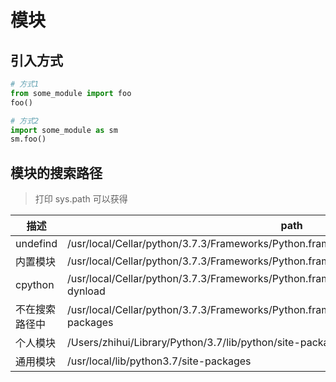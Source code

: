 # 模块

## 引入方式

```python
# 方式1
from some_module import foo
foo()

# 方式2
import some_module as sm
sm.foo()
```

## 模块的搜索路径

> 打印 sys.path 可以获得

| 描述           | path                                                                                                |
| -------------- | --------------------------------------------------------------------------------------------------- |
| undefind       | /usr/local/Cellar/python/3.7.3/Frameworks/Python.framework/Versions/3.7/lib/python37.zip            |
| 内置模块       | /usr/local/Cellar/python/3.7.3/Frameworks/Python.framework/Versions/3.7/lib/python3.7               |
| cpython        | /usr/local/Cellar/python/3.7.3/Frameworks/Python.framework/Versions/3.7/lib/python3.7/lib-dynload   |
| 不在搜索路径中 | /usr/local/Cellar/python/3.7.3/Frameworks/Python.framework/Versions/3.7/lib/python3.7/site-packages |
| 个人模块       | /Users/zhihui/Library/Python/3.7/lib/python/site-packages                                           |
| 通用模块       | /usr/local/lib/python3.7/site-packages                                                              |
